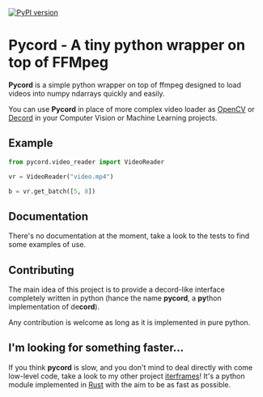 [![PyPI version](https://badge.fury.io/py/pycord.svg)](https://badge.fury.io/py/pycord)

# Pycord - A tiny python wrapper on top of FFMpeg

**Pycord** is a simple python wrapper on top of ffmpeg 
designed to load videos into numpy ndarrays quickly and easily.

You can use **Pycord** in place of more complex video loader as [OpenCV](https://pypi.org/project/opencv-python/) 
or [Decord](https://pypi.org/project/decord/) in your Computer Vision or Machine Learning projects.

## Example
```python
from pycord.video_reader import VideoReader

vr = VideoReader("video.mp4")

b = vr.get_batch([5, 8])
```

## Documentation
There's no documentation at the moment, take a look to the tests to find some examples of use.

## Contributing
The main idea of this project is to provide a decord-like interface 
completely written in python (hance the name **pycord**, a **py**thon implementation of de**cord**).

Any contribution is welcome as long as it is implemented in pure python.

## I'm looking for something faster...

If you think **pycord** is slow, and you don't mind to deal directly with come low-level code, 
take a look to my other project [iterframes](https://github.com/alesanfra/iterframes)!
It's a python module implemented in [Rust](https://www.rust-lang.org) with the aim to be as fast as possible.